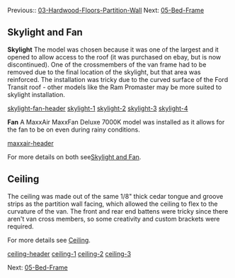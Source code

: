 Previous:: [03-Hardwood-Floors-Partition-Wall](03-Hardwood-Floors-Partition-Wall.md)
Next:  [05-Bed-Frame](05-Bed-Frame.md)

## Skylight and Fan

**Skylight**
The model was chosen because it was one of the largest and it opened to allow access to the roof (it was purchased on ebay, but is now discontinued). One of the crossmembers of the van frame had to be removed due to the final location of the skylight, but that area was reinforced. The installation was tricky due to the curved surface of the Ford Transit roof - other models like the Ram Promaster may be more suited to skylight installation. 

[skylight-fan-header](img/skylight-fan-header.jpg)
[skylight-1](img/skylight-1.jpeg)
[skylight-2](img/skylight-2.jpeg)
[skylight-3](img/skylight-3.jpg)
[skylight-4](img/skylight-4.png)

**Fan**
A MaxxAir MaxxFan Deluxe 7000K model was installed as it allows for the fan to be on even during rainy conditions.

[maxxair-header](img/maxxair-header.jpg)

For more details on both see[Skylight and Fan](Components/Skylight%20and%20Fan.md).

## Ceiling 

The ceiling was made out of the same 1/8" thick cedar tongue and groove strips as the partition wall facing, which allowed the ceiling to flex to the curvature of the van. The front and rear end battens were tricky since there aren't van cross members, so some creativity and custom brackets were required.

For more details see [Ceiling](Components/Ceiling.md).

[ceiling-header](img/ceiling-header.jpg)
[ceiling-1](img/ceiling-1.jpeg)
[ceiling-2](img/ceiling-2.jpeg)
[ceiling-3](img/ceiling-3.jpg)

Next: [05-Bed-Frame](05-Bed-Frame.md)